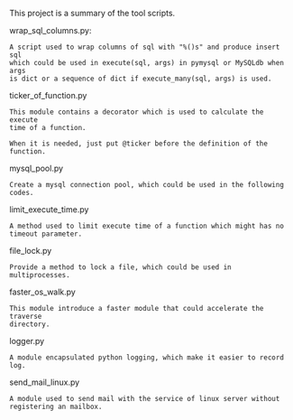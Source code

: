 This project is a summary of the tool scripts.

wrap_sql_columns.py:

    A script used to wrap columns of sql with "%()s" and produce insert sql
    which could be used in execute(sql, args) in pymysql or MySQLdb when args
    is dict or a sequence of dict if execute_many(sql, args) is used.

ticker_of_function.py
    
    This module contains a decorator which is used to calculate the execute 
    time of a function.

    When it is needed, just put @ticker before the definition of the function.

mysql_pool.py
    
    Create a mysql connection pool, which could be used in the following codes.

limit_execute_time.py

    A method used to limit execute time of a function which might has no 
    timeout parameter.

file_lock.py
    
    Provide a method to lock a file, which could be used in multiprocesses.
    
faster_os_walk.py
    
    This module introduce a faster module that could accelerate the traverse 
    directory.

logger.py
    
    A module encapsulated python logging, which make it easier to record log.

send_mail_linux.py

    A module used to send mail with the service of linux server without
    registering an mailbox.